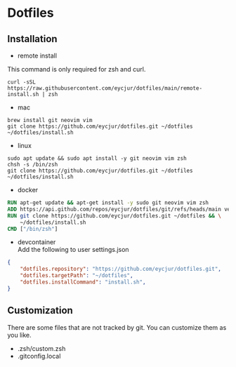 # Dotfiles

## Installation

- remote install

This command is only required for zsh and curl.

```shell
curl -sSL https://raw.githubusercontent.com/eycjur/dotfiles/main/remote-install.sh | zsh

```

- mac
```shell
brew install git neovim vim
git clone https://github.com/eycjur/dotfiles.git ~/dotfiles
~/dotfiles/install.sh

```

- linux
```shell
sudo apt update && sudo apt install -y git neovim vim zsh
chsh -s /bin/zsh
git clone https://github.com/eycjur/dotfiles.git ~/dotfiles
~/dotfiles/install.sh

```

- docker
```Dockerfile
RUN apt-get update && apt-get install -y sudo git neovim vim zsh
ADD https://api.github.com/repos/eycjur/dotfiles/git/refs/heads/main version.json
RUN git clone https://github.com/eycjur/dotfiles.git ~/dotfiles && \
    ~/dotfiles/install.sh
CMD ["/bin/zsh"]
```

- devcontainer  
  Add the following to user settings.json  
```json
{
    "dotfiles.repository": "https://github.com/eycjur/dotfiles.git",
    "dotfiles.targetPath": "~/dotfiles",
    "dotfiles.installCommand": "install.sh",
}
```

## Customization
There are some files that are not tracked by git. You can customize them as you like.
- .zsh/custom.zsh
- .gitconfig.local
